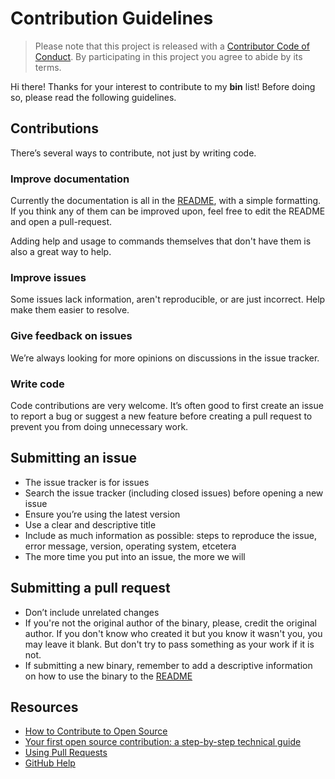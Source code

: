 # Contribution Guidelines

> Please note that this project is released with a
> [Contributor Code of Conduct](CODE-OF-CONDUCT.md). By participating in this
> project you agree to abide by its terms.

Hi there! Thanks for your interest to contribute to my **bin** list! Before
doing so, please read the following guidelines.

## Contributions

There’s several ways to contribute, not just by writing code.

### Improve documentation

Currently the documentation is all in the [README](README.md), with a simple
formatting. If you think any of them can be improved upon, feel free to edit the
README and open a pull-request.

Adding help and usage to commands themselves that don't have them is also a
great way to help.

### Improve issues

Some issues lack information, aren't reproducible, or are just incorrect. Help
make them easier to resolve.

### Give feedback on issues

We’re always looking for more opinions on discussions in the issue tracker.

### Write code

Code contributions are very welcome. It’s often good to first create an issue to
report a bug or suggest a new feature before creating a pull request to prevent
you from doing unnecessary work.

## Submitting an issue

- The issue tracker is for issues
- Search the issue tracker (including closed issues) before opening a new
  issue
- Ensure you’re using the latest version
- Use a clear and descriptive title
- Include as much information as possible: steps to reproduce the issue, error
  message, version, operating system, etcetera
- The more time you put into an issue, the more we will

## Submitting a pull request

- Don’t include unrelated changes
- If you're not the original author of the binary, please, credit the original
  author. If you don't know who created it but you know it wasn't you, you may
  leave it blank. But don't try to pass something as your work if it is not.
- If submitting a new binary, remember to add a descriptive information on how
  to use the binary to the [README](README.md)

## Resources

- [How to Contribute to Open Source](https://opensource.guide/how-to-contribute/)
- [Your first open source contribution: a step-by-step technical guide](https://medium.com/@jenweber/your-first-open-source-contribution-a-step-by-step-technical-guide-d3aca55cc5a6)
- [Using Pull Requests](https://help.github.com/articles/about-pull-requests/)
- [GitHub Help](https://help.github.com)
